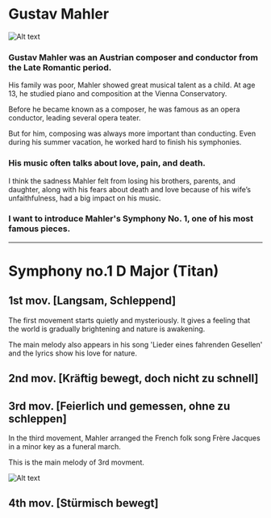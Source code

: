 # Gustav Mahler
![Alt text](https://github.com/user-attachments/assets/7d53f50e-c8c2-476d-8c11-f7301c55dca2)

### Gustav Mahler was an Austrian composer and conductor from the Late Romantic period.
His family was poor, Mahler showed great musical talent as a child. At age 13, he studied piano and composition at the Vienna Conservatory.   

Before he became known as a composer, he was famous as an opera conductor, leading several opera teater.   

But for him, composing was always more important than conducting. Even during his summer vacation, he worked hard to finish his symphonies.

### His music often talks about love, pain, and death.
I think the sadness Mahler felt from losing his brothers, parents, and daughter, along with his fears about death and love because of his wife’s unfaithfulness, had a big impact on his music.

### I want to introduce Mahler's Symphony No. 1, one of his most famous pieces.

___

# Symphony no.1 D Major (Titan)
## 1st mov. [Langsam, Schleppend]
The first movement starts quietly and mysteriously. It gives a feeling that the world is gradually brightening and nature is awakening.   

The main melody also appears in his song 'Lieder eines fahrenden Gesellen' and the lyrics show his love for nature.

## 2nd mov. [Kräftig bewegt, doch nicht zu schnell]

## 3rd mov. [Feierlich und gemessen, ohne zu schleppen]
In the third movement, Mahler arranged the French folk song Frère Jacques in a minor key as a funeral march.   

This is the main melody of 3rd movment.   

![Alt text](https://github.com/user-attachments/assets/421bfc0a-8bd7-47e1-a1c5-6dc63e99e650)



## 4th mov. [Stürmisch bewegt]
